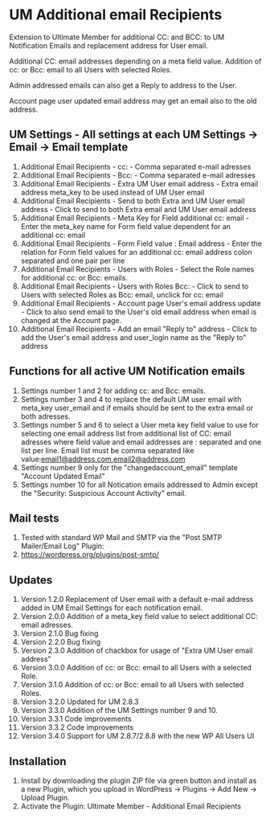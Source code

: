 # UM Additional email Recipients
Extension to Ultimate Member for additional CC: and BCC: to UM Notification Emails and replacement address for User email. 

Additional CC: email addresses depending on a meta field value. Addition of cc: or Bcc: email to all Users with selected Roles. 

Admin addressed emails can also get a Reply to address to the User. 

Account page user updated email address may get an email also to the old address.

## UM Settings - All settings at each UM Settings -> Email -> Email template
1. Additional Email Recipients - cc: - Comma separated e-mail adresses
2. Additional Email Recipients - Bcc: - Comma separated e-mail adresses
3. Additional Email Recipients - Extra UM User email address - Extra email address meta_key to be used instead of UM User email
4. Additional Email Recipients - Send to both Extra and UM User email address - Click to send to both Extra email and UM User email address
5. Additional Email Recipients - Meta Key for Field additional cc: email - Enter the meta_key name for Form field value dependent for an additional cc: email
6. Additional Email Recipients - Form Field value : Email address - Enter the relation for Form field values for an additional cc: email address colon separated and one pair per line
7. Additional Email Recipients - Users with Roles - Select the Role names for additional cc: or Bcc: emails.
8. Additional Email Recipients - Users with Roles Bcc: - Click to send to Users with selected Roles as Bcc: email, unclick for cc: email
9. Additional Email Recipients - Account page User's email address update - Click to also send email to the User's old email address when email is changed at the Account page.
10. Additional Email Recipients - Add an email "Reply to" address - Click to add the User's email address and user_login name as the "Reply to" address

## Functions for all active UM Notification emails
1. Settings number 1 and 2 for adding cc: and Bcc: emails.
2. Settings number 3 and 4 to replace the default UM user email with meta_key user_email and if emails should be sent to the extra email or both adresses.
3. Settings number 5 and 6 to select a User meta key field value to use for selecting one email address list from additional list of CC: email adresses where field value and email addresses are : separated and one list per line. Email list must be comma separated like value:email1@address.com,email2@address.com
4. Settings number 9 only for the "changedaccount_email" template "Account Updated Email"
5. Settings number 10 for all Notication emails addressed to Admin except the "Security: Suspicious Account Activity" email.

## Mail tests
1. Tested with standard WP Mail and SMTP via the "Post SMTP Mailer/Email Log" Plugin:
2. https://wordpress.org/plugins/post-smtp/

## Updates
1. Version 1.2.0 Replacement of User email with a default e-mail address added in UM Email Settings for each notification email.
2. Version 2.0.0 Addition of a meta_key field value to select additional CC: email adresses.
3. Version 2.1.0 Bug fixing
4. Version 2.2.0 Bug fixing
5. Version 2.3.0 Addition of chackbox for usage of "Extra UM User email address"
6. Version 3.0.0 Addition of cc: or Bcc: email to all Users with a selected Role.
7. Version 3.1.0 Addition of cc: or Bcc: email to all Users with selected Roles.
8. Version 3.2.0 Updated for UM 2.8.3
9. Version 3.3.0 Addition of the UM Settings number 9 and 10.
10. Version 3.3.1 Code improvements
11. Version 3.3.2 Code improvements
12. Version 3.4.0 Support for UM 2.8.7/2.8.8 with the new WP All Users UI

## Installation
1. Install by downloading the plugin ZIP file via green button and install as a new Plugin, which you upload in WordPress -> Plugins -> Add New -> Upload Plugin.
2. Activate the Plugin: Ultimate Member - Additional Email Recipients
